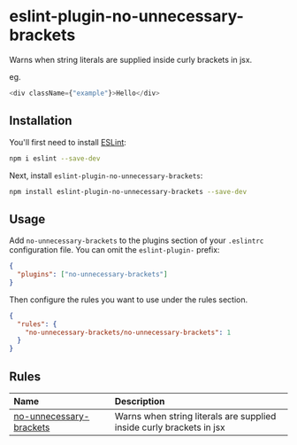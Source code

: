 # eslint-plugin-no-unnecessary-brackets

Warns when string literals are supplied inside curly brackets in jsx.

eg.

```js
<div className={"example"}>Hello</div>
```

## Installation

You'll first need to install [ESLint](https://eslint.org/):

```sh
npm i eslint --save-dev
```

Next, install `eslint-plugin-no-unnecessary-brackets`:

```sh
npm install eslint-plugin-no-unnecessary-brackets --save-dev
```

## Usage

Add `no-unnecessary-brackets` to the plugins section of your `.eslintrc` configuration file. You can omit the `eslint-plugin-` prefix:

```json
{
  "plugins": ["no-unnecessary-brackets"]
}
```

Then configure the rules you want to use under the rules section.

```json
{
  "rules": {
    "no-unnecessary-brackets/no-unnecessary-brackets": 1
  }
}
```

## Rules

<!-- begin auto-generated rules list -->

| Name                                                             | Description                                                          |
| :--------------------------------------------------------------- | :------------------------------------------------------------------- |
| [no-unnecessary-brackets](docs/rules/no-unnecessary-brackets.md) | Warns when string literals are supplied inside curly brackets in jsx |

<!-- end auto-generated rules list -->
